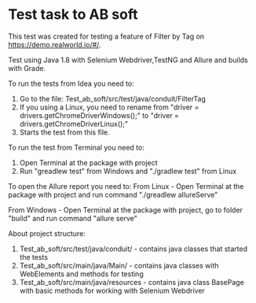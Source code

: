 # Test task to AB soft

This test was created for testing a feature of
Filter by Tag on https://demo.realworld.io/#/.

Test using Java 1.8 with Selenium Webdriver,TestNG and Allure
and builds with Grade.

To run the tests from Idea you need to:
1) Go to the file: Test_ab_soft/src/test/java/conduit/FilterTag
2) If you using a Linux, you need to rename from "driver = drivers.getChromeDriverWindows();" to "driver = drivers.getChromeDriverLinux();"
3) Starts the test from this file.

To run the test from Terminal you need to:
1) Open Terminal at the package with project
2) Run "greadlew test" from Windows and "./gradlew test" from Linux

To open the Allure report you need to:
From Linux - Open Terminal at the package with project and run command "./greadlew allureServe"

From Windows - Open Terminal at the package with project, go to folder "build" and run command "allure serve"

About project structure:
1) Test_ab_soft/src/test/java/conduit/ - contains java classes that started the tests
2) Test_ab_soft/src/main/java/Main/ - contains java classes with WebElements and methods for testing
3) Test_ab_soft/src/main/java/resources - contains java class BasePage with basic methods for working with Selenium Webdriver